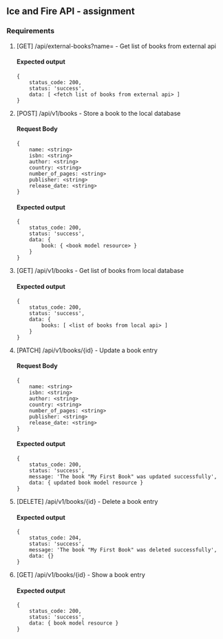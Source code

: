 ## Ice and Fire API - assignment

### Requirements
1. [GET] /api/external-books?name=<nameOfBook> - Get list of books from external api
    #### Expected output
    ```
    {
        status_code: 200,
        status: 'success',
        data: [ <fetch list of books from external api> ]
    }
    ```

2. [POST] /api/v1/books - Store a book to the local database
    #### Request Body
    ```
    {
        name: <string>
        isbn: <string>
        author: <string>
        country: <string>
        number_of_pages: <string>
        publisher: <string>
        release_date: <string>
    }
    ```
   #### Expected output
    ```
    {
        status_code: 200,
        status: 'success',
        data: {
            book: { <book model resource> }
        }
    }
    ```

3. [GET] /api/v1/books - Get list of books from local database
    #### Expected output
    ```
    {
        status_code: 200,
        status: 'success',
        data: {
            books: [ <list of books from local api> ]
        }
    }
    ```

4. [PATCH] /api/v1/books/{id} - Update a book entry
    #### Request Body
    ```
    {
        name: <string>
        isbn: <string>
        author: <string>
        country: <string>
        number_of_pages: <string>
        publisher: <string>
        release_date: <string>
    }
    ```
    #### Expected output
    ```
    {
        status_code: 200,
        status: 'success',
        message: 'The book "My First Book" was updated successfully',
        data: { updated book model resource }
    }
    ```

5. [DELETE] /api/v1/books/{id} - Delete a book entry
   #### Expected output
    ```
    {
        status_code: 204,
        status: 'success',
        message: 'The book "My First Book" was deleted successfully',
        data: {}
    }
    ```    

5. [GET] /api/v1/books/{id} - Show a book entry
    #### Expected output
    ```
    {
        status_code: 200,
        status: 'success',
        data: { book model resource }
    }
    ```
